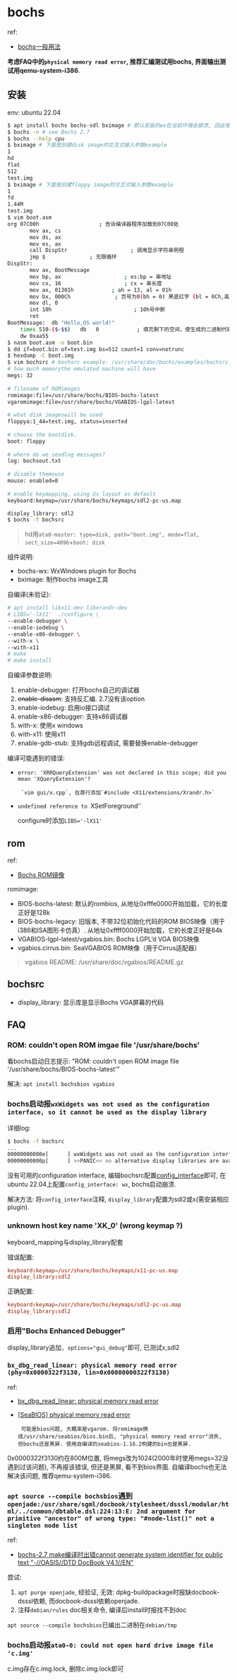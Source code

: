 # bochs
ref:
- [bochs一般用法](https://xlem0n.gitee.io/2019/10/23/2019-10-23-%E7%95%AA%E5%A4%96%E7%AF%87%E2%80%94%E2%80%94boch%E8%B0%83%E8%AF%95%E6%96%B9%E6%B3%95-2019/)

**考虑FAQ中的`physical memory read error`, 推荐汇编测试用bochs, 界面输出测试用qemu-system-i386**.

## 安装
env: ubuntu 22.04

```bash
$ apt install bochs bochs-sdl bximage # 默认安装的wx在当前环境会崩溃, 因此使用sdl
$ bochs -n # see Bochs 2.7
$ bochs --help cpu
$ bximage # 下面是创建disk image的交互式输入参数example
1
hd
flat
512
test.img
$ bximage # 下面是创建floppy image的交互式输入参数example
1
fd
1.44M
test.img
$ vim boot.asm
org 07C00h                   ; 告诉编译器程序加载到07C00处
       mov ax, cs
       mov ds, ax
       mov es, ax
       call DispStr                    ; 调用显示字符串例程
       jmp $              ; 无限循环
DispStr:
       mov ax, BootMessage
       mov bp, ax                    ; es:bp = 串地址
       mov cx, 16                    ; cx = 串长度
       mov ax, 01301h            ; ah = 13, al = 01h
       mov bx, 000Ch              ; 页号为0(bh = 0) 黑底红字 (bl = 0Ch,高亮)
       mov dl, 0
       int 10h                          ; 10h号中断
       ret
BootMessage:  db "Hello,OS world!"
	times 510-($-$$)   db   0            ; 填充剩下的空间，使生成的二进制代码恰好为512字节
	dw 0xaa55
$ nasm boot.asm -o boot.bin
$ dd if=boot.bin of=test.img bs=512 count=1 conv=notrunc
$ hexdump -C boot.img
$ vim bochsrc # bochsrc example: /usr/share/doc/bochs/examples/bochsrc.gz
# how much memorythe emulated machine will have  
megs: 32  
   
# filename of ROMimages  
romimage:file=/usr/share/bochs/BIOS-bochs-latest  
vgaromimage:file=/usr/share/bochs/VGABIOS-lgpl-latest  
   
# what disk imageswill be used  
floppya:1_44=test.img, status=inserted  
   
# choose the bootdisk.  
boot: floppy  
   
# where do we sendlog messages?  
log: bochsout.txt  
   
# disable themouse  
mouse: enabled=0  
   
# enable keymapping, using Us layout as default  
keyboard:keymap=/usr/share/bochs/keymaps/sdl2-pc-us.map

display_library: sdl2
$ bochs -f bochsrc
```

> hd用`ata0-master: type=disk, path="boot.img", mode=flat, sect_size=4096`+`boot: disk`

组件说明:
- bochs-wx: WxWindows plugin for Bochs
- bximage: 制作bochs image工具

自编译(未验证):
```bash
# apt install libx11-dev libxrandr-dev
# LIBS='-lX11'  ./configure \
--enable-debugger \
--enable-iodebug \
--enable-x86-debugger \
--with-x \
--with-x11
# make
# make install
```

自编译参数说明:
1. enable-debugger: 打开bochs自己的调试器
1. ~~enable-disasm~~: 支持反汇编. 2.7没有该option
1. enable-iodebug: 启用io接口调试
1. enable-x86-debugger: 支持x86调试器
1. with-x: 使用x windows
1. with-x11: 使用x11
1. enable-gdb-stub: 支持gdb远程调试, 需要替换enable-debugger

编译可能遇到的错误:
- `error: 'XRRQueryExtension' was not declared in this scope; did you mean 'XQueryExtension'?`

       `vim gui/x.cpp`, 在首行添加`#include <X11/extensions/Xrandr.h>`
- `undefined reference to `XSetForeground'`

     configure时添加`LIBS='-lX11'`  

## rom
ref:
- [Bochs ROM镜像](http://www.bytekits.com/bochs/bochs-rom-images.html)

romimage:
- BIOS-bochs-latest: 默认的rombios, 从地址0xfffe0000开始加载，它的长度正好是128k
- BIOS-bochs-legacy: 旧版本, 不带32位初始化代码的ROM BIOS映像（用于i386和ISA图形卡仿真）. 从地址0xffff0000开始加载，它的长度正好是64k
- VGABIOS-lgpl-latest/vgabios.bin:	Bochs LGPL’d VGA BIOS映像
- vgabios.cirrus.bin:	SeaVGABIOS ROM映像（用于Cirrus适配器）

> vgabios README: /usr/share/doc/vgabios/README.gz

## bochsrc
- display_library: 显示库是显示Bochs VGA屏幕的代码

## FAQ
### ROM: couldn't open ROM imgae file '/usr/share/bochs'
看bochs启动日志提示: "ROM: couldn't open ROM image file '/usr/share/bochs/BIOS-bochs-latest'"

解决:
`apt install bochsbios vgabios`

### bochs启动报`wxWidgets was not used as the configuration interface, so it cannot be used as the display library`
详细log:
```bash
$ bochs -f bochsrc
...
00000000000e[      ] wxWidgets was not used as the configuration interface, so it cannot be used as the display library
00000000000p[      ] >>PANIC<< no alternative display libraries are available
```

没有可用的configuration interface, 编辑bochsrc配置[config_interface](https://github.com/bochs-emu/Bochs/blob/master/bochs/.bochsrc#L42)即可, 在ubuntu 22.04上配置`config_interface: wx`, bochs启动崩溃.

解决方法: 将`config_interface`注释, `display_library`配置为sdl2或x(需安装相应plugin).

### unknown host key name 'XK_0' (wrong keymap ?)
keyboard_mapping与display_library配套

错误配置:
```conf
keyboard:keymap=/usr/share/bochs/keymaps/x11-pc-us.map
display_library:sdl2
```

正确配置:
```conf
keyboard:keymap=/usr/share/bochs/keymaps/sdl2-pc-us.map
display_library:sdl2
```

### 启用"Bochs Enhanced Debugger"
display_library追加`, options="gui_debug"`即可, 已测试x,sdl2

### `bx_dbg_read_linear: physical memory read error (phy=0x0000322f3130, lin=0x00000000322f3130)`
ref:
- [bx_dbg_read_linear: physical memory read error](https://github.com/bochs-emu/Bochs/issues/50)
- [[SeaBIOS] physical memory read error](https://sourceforge.net/p/bochs/discussion/39592/thread/4f3d95a9/)

       可能是bios问题, 大概率是vgarom. 将romimage换成/usr/share/seabios/bios.bin后, "physical memory read error"消失, 但bochs还是黑屏. 使用自编译的seabios-1.16.2构建的bin也是黑屏.

0x0000322f3130约在800M位置, 将megs改为1024(2000年时使用megs=32没遇到过该问题), 不再报该错误, 但还是黑屏, 看不到bios界面. 自编译bochs也无法解决该问题, 推荐qemu-system-i386.

### `apt source --compile bochsbios`遇到`openjade:/usr/share/sgml/docbook/stylesheet/dsssl/modular/html/../common/dbtable.dsl:224:13:E: 2nd argument for primitive "ancestor" of wrong type: "#node-list()" not a singleton node list`
ref:
- [bochs-2.7 make编译时出错cannot generate system identifier for public text "-//OASIS//DTD DocBook V4.1//EN" ](https://www.cnblogs.com/kendoziyu/p/cannot-generate-system-identifier-for-public-text-OASIS-DTD-DocBook-V4-1-EN.html)

尝试:
1. `apt purge openjade`, 经验证, 无效: dpkg-buildpackage时报缺docbook-dsssl依赖, 而docbook-dsssl依赖openjade.
2. 注释`debian/rules` doc相关命令, 编译后install时报找不到doc

`apt source --compile bochsbios`已编出二进制在`debian/tmp`

### bochs启动报`ata0-0: could not open hard drive image file 'c.img'`
c.img存在c.img.lock, 删除c.img.lock即可
